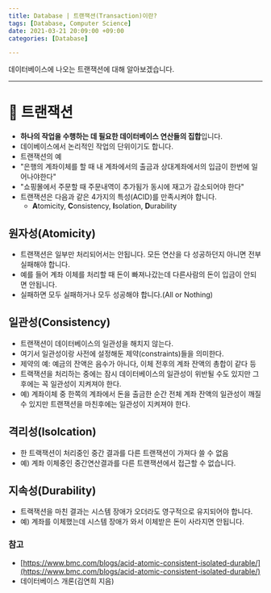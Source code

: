 ```yaml
---
title: Database | 트랜잭션(Transaction)이란?
tags: [Database, Computer Science]
date: 2021-03-21 20:09:00 +09:00
categories: [Database]

---
```


데이터베이스에 나오는 트랜잭션에 대해 알아보겠습니다.

<!--more-->
---
# 🦊 트랜잭션

-  **하나의 작업을 수행하는 데 필요한 데이터베이스 연산들의 집합**입니다.
-  데이베이스에서 논리적인 작업의 단위이기도 합니다.
-  트랜잭션의 예
  - "은행의 계좌이체를 할 때 내 계좌에서의 출금과 상대계좌에서의 입금이 한번에 일어나야한다"
  - "쇼핑몰에서 주문할 때 주문내역이 추가됨가 동시에 재고가 감소되어야 한다"
- 트랜잭션은 다음과 같은 4가지의 특성(ACID)를 만족시켜야 합니다.
  - **A**tomicity, **C**onsistency, **I**solation, **D**urability

## 원자성(Atomicity)


- 트랜잭션은 일부만 처리되어서는 안됩니다. 모든 연산을 다 성공하던지 아니면 전부 실패해야 합니다.
- 예를 들어 계좌 이체를 처리할 때 돈이 빠져나갔는데 다른사람의 돈이 입금이 안되면 안됩니다.
- 실패하면 모두 실패하거나 모두 성공해야 합니다.(All or Nothing)



## 일관성(Consistency)
- 트랜잭션이 데이터베이스의 일관성을 해치지 않는다.
- 여기서 일관성이랑 사전에 설정해둔 제약(constraints)들을 의미한다.
- 제약의 예: 예금의 잔액은 음수가 아니다, 이체 전후의 계좌 잔액의 총합이 같다 등
- 트랙잭션을 처리하는 중에는 잠시 데이터베이스의 일관성이 위반될 수도 있지만 그 후에는 꼭 일관성이 지켜져야 한다.
- 예) 계좌이체 중 한쪽의 계좌에서 돈을 출금한 순간 전체 계좌 잔액의 일관성이 깨질 수 있지만 트랜잭션을 마친후에는 일관성이 지켜져야 한다.


## 격리성(Isolcation)
- 한 트랙잭션이 처리중인 중간 결과를 다른 트랜잭션이 가져다 쓸 수 없음
- 예) 계좌 이체중인 중간연산결과를 다른 트랜잭션에서 접근할 수 없습니다.

## 지속성(Durability)
- 트랙잭션을 마친 결과는 시스템 장애가 오더라도 영구적으로 유지되어야 합니다.
- 예) 계좌를 이체했는데 시스템 장애가 와서 이체받은 돈이 사라지면 안됩니다.


### 참고
- [https://www.bmc.com/blogs/acid-atomic-consistent-isolated-durable/](https://www.bmc.com/blogs/acid-atomic-consistent-isolated-durable/)
- 데이터베이스 개론(김연희 지음)
